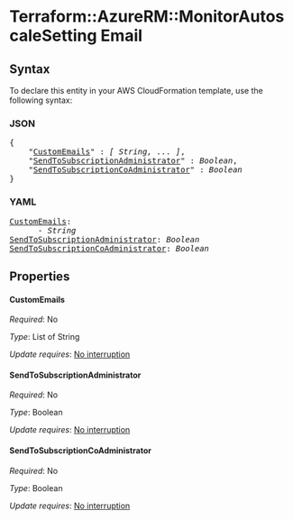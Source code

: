 # Terraform::AzureRM::MonitorAutoscaleSetting Email

## Syntax

To declare this entity in your AWS CloudFormation template, use the following syntax:

### JSON

<pre>
{
    "<a href="#customemails" title="CustomEmails">CustomEmails</a>" : <i>[ String, ... ]</i>,
    "<a href="#sendtosubscriptionadministrator" title="SendToSubscriptionAdministrator">SendToSubscriptionAdministrator</a>" : <i>Boolean</i>,
    "<a href="#sendtosubscriptioncoadministrator" title="SendToSubscriptionCoAdministrator">SendToSubscriptionCoAdministrator</a>" : <i>Boolean</i>
}
</pre>

### YAML

<pre>
<a href="#customemails" title="CustomEmails">CustomEmails</a>: <i>
      - String</i>
<a href="#sendtosubscriptionadministrator" title="SendToSubscriptionAdministrator">SendToSubscriptionAdministrator</a>: <i>Boolean</i>
<a href="#sendtosubscriptioncoadministrator" title="SendToSubscriptionCoAdministrator">SendToSubscriptionCoAdministrator</a>: <i>Boolean</i>
</pre>

## Properties

#### CustomEmails

_Required_: No

_Type_: List of String

_Update requires_: [No interruption](https://docs.aws.amazon.com/AWSCloudFormation/latest/UserGuide/using-cfn-updating-stacks-update-behaviors.html#update-no-interrupt)

#### SendToSubscriptionAdministrator

_Required_: No

_Type_: Boolean

_Update requires_: [No interruption](https://docs.aws.amazon.com/AWSCloudFormation/latest/UserGuide/using-cfn-updating-stacks-update-behaviors.html#update-no-interrupt)

#### SendToSubscriptionCoAdministrator

_Required_: No

_Type_: Boolean

_Update requires_: [No interruption](https://docs.aws.amazon.com/AWSCloudFormation/latest/UserGuide/using-cfn-updating-stacks-update-behaviors.html#update-no-interrupt)

